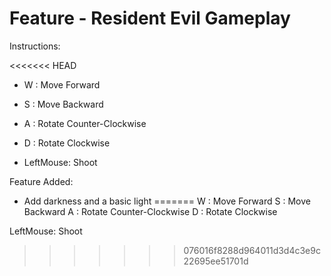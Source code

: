 # Feature - Resident Evil Gameplay 

Instructions:

<<<<<<< HEAD
 * W : Move Forward
 * S : Move Backward
 * A : Rotate Counter-Clockwise
 * D : Rotate Clockwise

 * LeftMouse: Shoot

 Feature Added:

 - Add darkness and a basic light
=======
W : Move Forward
S : Move Backward
A : Rotate Counter-Clockwise
D : Rotate Clockwise

LeftMouse: Shoot
>>>>>>> 076016f8288d964011d3d4c3e9c22695ee51701d
